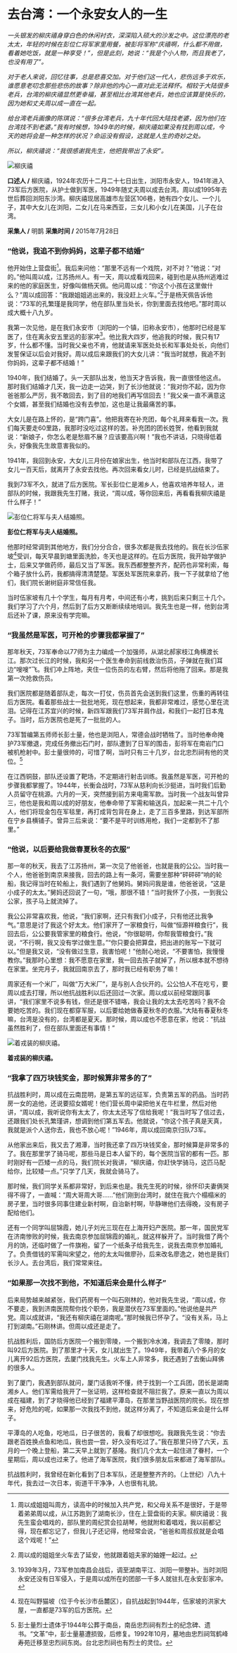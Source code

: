 # 去台湾：一个永安女人的一生

_一头银发的柳庆禧身穿白色的休闲衬衣，深深陷入硕大的沙发之中。这位漂亮的老太太，年轻的时候在彭位仁将军家里用餐，被彭将军称“庆禧啊，什么都不用做，看着她吃饭，就是一种享受！”，但是此刻，她说：“我是个小人物，而且我老了，也没有用了”。_

_对于老人来说，回忆往事，总是悲喜交加。对于他们这一代人，悲伤远多于欢乐，谁愿意老叨念那些悲伤的故事？除非他的内心一直对此无法释怀。相较于大陆很多老兵，台湾的柳庆禧显然更幸福，甚至相比台湾其他老兵，她也应该算是快乐的，因为她和丈夫周以成一直在一起。_

_给台湾老兵画像的陈琪说：“很多台湾老兵，九十年代回大陆找老婆，因为他们在台湾找不到老婆。”我有时候想，1949年的时候，柳庆禧如果没有找到周以成，今天的她将会是一种怎样的状况？命运没有假设，这就是人生的奇妙之处。_

_所以，柳庆禧说：“我很感谢我先生，他把我带出了永安”。_

![柳庆禧](./../assets/nobody113.JPG)

**口述人 /** 柳庆禧，1924年农历十二月二十七日出生，浏阳市永安人，1941年进入73军后方医院，从护士做到军医，1949年随丈夫周以成去台湾。周以成1995年去世后葬回浏阳东沙湾。柳庆禧现居高雄市左营区106巷，她有四个女儿、一个儿子，其中大女儿在浏阳，二女儿在马来西亚，三女儿和小女儿在美国，儿子在台湾。

**采集人 /** 明鹊 **采集时间 /** 2015年7月28日

### “他说，我追不到你妈妈，这辈子都不结婚”

他开始住上营盘街[^1]。我后来问他：“那里不远有一个戏院，对不对？”他说：“对的。”他叫周以成，江苏扬州人。有一天，周以成看戏回来，碰到也是从扬州逃难过来的他的家庭医生，好像叫做杨天佩。他问周以成：“你这个小孩在这里做什么？”周以成回答：“我跟姐姐逃出来的，我没赶上火车。”[^2]于是杨天佩告诉他说：“73军的孔繁瑾是我同学，他在部队里当处长，你到里面去找他吧。”那时周以成大概十八九岁。

我第一次见他，是在我们永安市（浏阳的一个镇，旧称永安市），他那时已经是军医了，住在离永安五里远的彭家冲[^3]。他比我大四岁，他追我的时候，我只有17岁，什么都不懂。当时我父亲也不肯，他就请来军医处处长和军事处处长，向他们发誓保证以后会对我好。周以成后来跟我们的大女儿讲：“我当时就想，我追不到你妈妈，这辈子都不结婚！”

1940年，我们结婚了。头一天部队出发，他当天才告诉我，我一直很怪他这点。那时我们结婚才几天，我一边走一边哭，到了长沙他就说：“我对你不起，因为你爸爸那么严厉，我不敢回去，到了目的地我们再写信回去！”我父亲一直不满意这个女婿，甚至我们结婚也没有去参加，这也是让我最痛苦的事。

大女儿是在路上怀的，是“跨门喜”。他把我寄在补充团，每个礼拜来看我一次。我们每天要走60里路，我那时没吃过这样的苦。补充团的团长姓贺，他看到我就说：“新娘子，你怎么老是愁眉不展？应该要高兴啊！”我也不讲话，只晓得低着头，好像我先生故意害我似的。

1941年，我回到永安，大女儿三月份在娘家出生，他当时和部队在江西，我带了女儿一百天后，就离开了永安去找他。再次回来看女儿时，已经是抗战结束了。

我到73军不久，就进了后方医院。军长彭位仁是湘乡人，他喜欢培养年轻人，进部队的时候，我跟我先生打赌，我说，“周以成，等你回来后，再看看我柳庆禧是什么样子！”

![彭位仁将军与夫人结婚照。](./../assets/nobody115.JPG)

**彭位仁将军与夫人结婚照。**

他那时经常调到其他地方，我们分分合合，很多次都是我去找他的。我在长沙伍家坡[^4]受训，每天早晨到塘里面洗脸，冬天也是这样的。在后方医院，我开始学做护士，后来又学做药师，最后又当了军医。我东西都整整齐齐，配药也非常利索，每个箱子放什么药，我都搞得清清楚楚。军医处军医院来拿药，我一下子就拿给了他们，我们院长谢树庭非常信任我。

当时伍家坡有几十个学生，每月有月考，中间还有小考，挑到后来只剩三十几个。我们学习了六个月，然后到了后方又断断续续地培训。我先生也是一样，他到台湾后还补了课，原来没有学完嘛。

### “我虽然是军医，可开枪的步骤我都掌握了”

那年秋天，73军奉命以77师为主力编成一个加强师，从湖北郝家枝江角横渡长江。那次过长江的时候，我和另一个医生奉命到前线救治伤员，子弹就在我们耳边“嗖嗖”飞。我们冲上阵地，夹住一位伤员的左右臂，然后将他拖了回来。那是我第一次抢救伤员。

我们医院都是随着部队走，每次一打仗，伤员首先会送到我们这里，伤重的再转往后方医院。看着那些战士一批批地死，现在想起来，我都非常难过，感觉心里在流泪。记得在江苏宜兴的时候，新四军跟我们73军并肩作战，和我们一起打日本鬼子。当时，后方医院也是死了一批批的人。

73军暂编第五师师长彭士量，他也是浏阳人，常德会战时牺牲了。当时他奉命掩护73军撤退，完成任务撤出石门时，部队遭到了日军的围击，彭将军在南岩门口被机枪射中。彭士量很帅的，可惜了啊，当时只有三十几岁，台北忠烈祠有他的灵位。[^5]

在江西铜鼓，部队还设置了靶场，不定期进行射击训练。我虽然是军医，可开枪的步骤我都掌握了。1944年，长衡会战时，73军从慈利向长沙挺进，当时我们后勤人员留守在桃源。六月的一天，突然接到前方来电需军款。当时我一个战友叫曾异三，他也是我和周以成的好朋友，他奉命带了军需和输送兵，加起来一共二十几个人，他们将现金包在军毯里，再打成背包背在身上，走了三百多里路，到达军部所在宁乡县横铺子。曾异三后来说：“要不是平时训练用枪，我们一定都到不了那里。”

### “他说，以后要给我做春夏秋冬的衣服”

那一年的秋天，我去了江苏扬州，第一次见了他爸爸，也就是我的公公。当时我一个人，他爸爸到南京来接我，回去的路上有一条河，需要坐那种“砰砰砰”响的轮船，我记得当时在轮船上，我们遇到了他舅妈。舅妈问我是谁，他爸爸说，“这是小成子的太太。”舅妈还回说了一句，“哦，那很不错！”当时我怀了小孩，一到我公公家，孩子马上就流掉了。

我公公非常喜欢我，他说，“我们家啊，还只有我们小成子，只有他还比我争气。”意思是讨了我这个好太太。他们家开了一家粮食行，叫做“恒源祥粮食行”，我回去后，公公要我管家里的粮食行。他说，“你很聪明，你帮我管粮食行。”我说，“不行啊，我又没有学过做生意。”“你只要会把算盘，把出进的账写一下就可以。”但是我又说，“没有做过生意，我害怕呢！”他耐心地说，“不要害怕，我慢慢教你。”我那时心里想：我不愿意在家里，我一回去孩子就掉了，所以根本就不想待在家里。坐完月子，我就回南京去了，那时我已经有职务了嘛！

周家还有一个米厂，叫做“万大米厂”，是与别人合伙开的。公公怕人不在吃亏，要周以成去打理，所以他抗战胜利以后还回过一次家。周以成以前经常跟同事讲，“我们家里不说多有钱，但还是很不错咯，我会让我的太太去吃苦吗？我不会要她吃苦的。我们现在都穿军服，以后要给她做春夏秋冬的衣服。”大陆有春夏秋冬嘛，台湾是没有的，台湾都是夏天。那时候，周以成也不愿意在家，他说：“抗战虽然胜利了，但在部队里面还有事情！”

![着戎装的柳庆禧。](./../assets/nobody114.JPG)

**着戎装的柳庆禧。**

### “我拿了四万块钱奖金，那时候算非常多的了”

抗战胜利时，周以成在云南昆明，是第五军的远征军，负责第五军的药品。当时药房一女的追他，还说要招女婿呢！他们营长周中粱把他关在牛栏里，然后对他讲，“周以成，我听说你有太太了，你太太还写了信给我呢！”我当时写了信过去，还跟我们处长孔繁瑾讲，想调到他们第五军去。他就说，“你这个孩子真是天真，我就是派个人送你去，我也不放心呢！”1946年，周以成回南京归队73军。

从他家出来后，我又去了湘潭，当时我还拿了四万块钱奖金，那时候算是非常多的了。我在那里学了骑马呢，那些马是日本人留下的，每个医院当官的都有一匹。那时刚好有一匹矮一点的马，我们院长对我讲，“柳庆禧，你赶快学骑马，这匹马配给你，比较矮一点。”只学了几天，我就会骑马了。

那时候，我们同学关系都非常好，到后来也是。我先生死的时候，徐怀印夫妻俩哭得不得了，一直喊：“周大哥周大哥……”他们刚到台湾时，就住在我六个榻榻米的房子里，当时很多同事住建业新村啊，自治新村啊，毕静琳他们去得晚，没有房子配给他们。

还有一个同学叫屈锦霞，她儿子刘光三现在在上海开妇产医院。那一年，国民党军在济南惨败的时候，我去南京参加屈锦霞的婚礼，就这样躲开了。当时我借了两个月的饷，还临时做了一件旗袍，留了一个纸条子给我先生，说我去南京参加婚礼了。负责借钱的军需叫宋望之，他的太太叫做廖孙，后来改名廖逸之，她也是我们长沙人。去台湾后，我们常常来往。

### “如果那一次找不到他，不知道后来会是什么样子”

后来局势越来越紧张，我们药房有一个叫石刚林的，他对我先生说，“周以成，你不要走，我到济南医院帮你找个职务，我是潜伏在73军里面的。”他说他是共产党。周以成就讲，“我还有柳庆禧在湖南呢。”那时候我已怀孕了。“没有关系，马上打到湖南。”石刚林讲。但周以成还是走了。

抗战胜利后，国防后方医院一个搬到零陵，一个搬到冷水滩，我调去了零陵，那时叫92后方医院。到了那里才十天，女儿就出生了。1949年，我带着八个多月的女儿离开92后方医院，去厦门找我先生。火车上人非常多，我还遇到了去衡山拜佛的很多人。

到了厦门，我遇到部队就问，厦门话我听不懂，终于找到一个工兵团，团长是湖南湘乡人。他们军需给我开了一张证明，这样检查就不阻拦我了。原来一直以为周以成在福建，到了才晓得他已经到了福建平潭岛，在那里当野战医院的院长。现在想来，好危险的呢，如果那一次我找不到他，就这样分离了，不知道后来会是什么样子。

平潭岛的人吃鱼，吃地瓜，日子很苦的，我看了却很想吃。我跟我先生说：“你去跟老百姓换点鱼和地瓜，我也尝一尝，好久没有吃过了。”我在那里只待了六天，五月的一个晚上登船，第二天早上就到了基隆。我们几个太太一起住进了眷村，一个星期后，周以成也过来了。他进了海军医院，我们很多朋友后来都进了海军部队。

抗战胜利时，我曾经在新化看到了日本军队，还是整整齐齐的。（上世纪）八九十年代，我去过一次日本，街道干干净净，人也很有礼貌。



[^1]: 周以成姐姐叫周方，读高中的时候加入共产党，和父母关系不是很好，于是带着弟弟周以成，从江苏跑到了湖南长沙，住在上营盘街的夫家。柳庆禧说：我先生蛮会唱戏的，部队里的周纪赏会拉胡琴，他就附和着唱戏，我以前都记得，现在都忘记了，但我儿子还记得，他经常会说，“爸爸和周叔叔就是会唱这个戏呢！”

[^2]: 周以成的姐姐坐火车去了延安，他就跟着姐夫家的妯娌一起过。

[^3]: 1939年3月，73军参加南昌会战后，调至湖南平江、浏阳一带整补。当时浏阳永安还没有日军侵入，于是周以成所在的团部一千多人就驻扎在永安彭家冲。

[^4]: 现在叫野猫坡（位于今长沙市岳麓区），自抗战起到1944年，伍家坡的洪家大屋，一直都是73军的后方医院。

[^5]: 彭士量烈士遗体于1944年公葬于南岳，南岳忠烈祠有烈士的纪念碑、遗书。“文革”中，彭士量墓遭损毁，后修复。1992年10月，墓地由忠烈祠驾鹤峰寿苑迁移至忠烈祠东岗。台北忠烈祠也有烈士的灵位。
